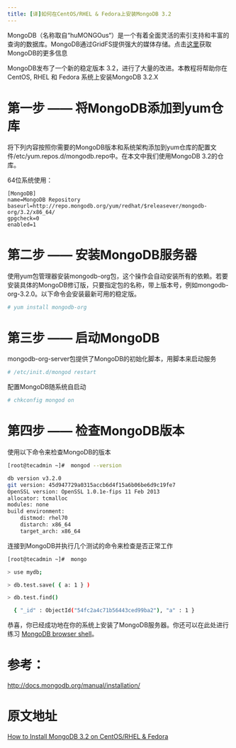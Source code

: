 ```yaml
---
title: [译]如何在CentOS/RHEL & Fedora上安装MongoDB 3.2
---
```


MongoDB（名称取自“huMONGOus“）是一个有着全面灵活的索引支持和丰富的查询的数据库。MongoDB通过GridFS提供强大的媒体存储。点击[这里](http://www.10gen.com/products/mongodb)获取MongoDB的更多信息

MongoDB发布了一个新的稳定版本 3.2，进行了大量的改进。本教程将帮助你在CentOS, RHEL 和 Fedora 系统上安装MongoDB 3.2.X


# 第一步 —— 将MongoDB添加到yum仓库

将下列内容按照你需要的MongoDB版本和系统架构添加到yum仓库的配置文件/etc/yum.repos.d/mongodb.repo中。在本文中我们使用MongoDB 3.2的仓库。

64位系统使用：

```
[MongoDB]
name=MongoDB Repository
baseurl=http://repo.mongodb.org/yum/redhat/$releasever/mongodb-org/3.2/x86_64/
gpgcheck=0
enabled=1
```

# 第二步 —— 安装MongoDB服务器

使用yum包管理器安装mongodb-org包，这个操作会自动安装所有的依赖。若要安装具体的MongoDB修订版，只要指定包的名称，带上版本号，例如mongodb-org-3.2.0。以下命令会安装最新可用的稳定版。

```bash
# yum install mongodb-org
```

# 第三步 —— 启动MongoDB

mongodb-org-server包提供了MongoDB的初始化脚本，用脚本来启动服务

```bash
# /etc/init.d/mongod restart
```

配置MongoDB随系统自启动

```bash
# chkconfig mongod on
```

# 第四步 —— 检查MongoDB版本

使用以下命令来检查MongoDB的版本

```bash
[root@tecadmin ~]#  mongod --version

db version v3.2.0
git version: 45d947729a0315accb6d4f15a6b06be6d9c19fe7
OpenSSL version: OpenSSL 1.0.1e-fips 11 Feb 2013
allocator: tcmalloc
modules: none
build environment:
    distmod: rhel70
    distarch: x86_64
    target_arch: x86_64
```

连接到MongoDB并执行几个测试的命令来检查是否正常工作

```bash
[root@tecadmin ~]#  mongo

> use mydb;

> db.test.save( { a: 1 } )

> db.test.find()

  { "_id" : ObjectId("54fc2a4c71b56443ced99ba2"), "a" : 1 }
```

恭喜，你已经成功地在你的系统上安装了MongoDB服务器。你还可以在此处进行练习 [MongoDB browser shell](http://try.mongodb.org/)。

# 参考：

http://docs.mongodb.org/manual/installation/

# 原文地址

[How to Install MongoDB 3.2 on CentOS/RHEL & Fedora](http://tecadmin.net/install-mongodb-on-centos-rhel-and-fedora/)
